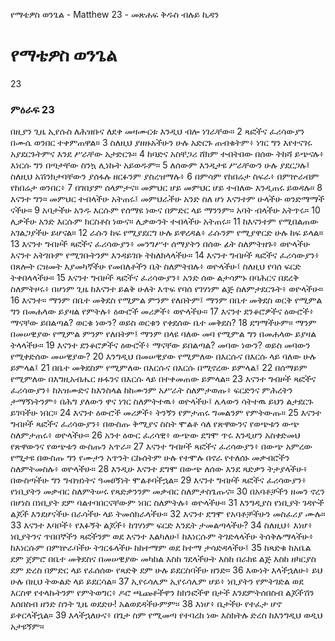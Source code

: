 ﻿
የማቴዎስ ወንጌል - Matthew 23 - መጽሐፍ ቅዱስ ብሉይ ኪዳን
# የማቴዎስ ወንጌል
23
### ምዕራፍ 23
 በዚያን ጊዜ ኢየሱስ ለሕዝቡና ለደቀ መዛሙርቱ እንዲህ ብሎ ነገራቸው።
2  ጻፎችና ፈሪሳውያን በሙሴ ወንበር ተቀምጠዋል።
3  ስለዚህ ያዘዙአችሁን ሁሉ አድርጉ ጠብቁትም፥ ነገር ግን እየተናገሩ አያደርጉትምና እንደ ሥራቸው አታድርጉ።
4  ከባድና አስቸጋሪ ሸክም ተብትበው በሰው ትከሻ ይጭናሉ፥ እነርሱ ግን በጣታቸው ስንኳ ሊነኩት አይወዱም።
5  ለሰውም እንዲታዩ ሥራቸውን ሁሉ ያደርጋሉ፤ ስለዚህ አሽንክታባቸውን ያሰፋሉ ዘርፉንም ያስረዝማሉ፥
6  በምሳም የከበሬታ ስፍራ፥ በምኵራብም የከበሬታ ወንበር፥
7  በገበያም ሰላምታና። መምህር ሆይ መምህር ሆይ ተብለው እንዲጠሩ ይወዳሉ።
8  እናንተ ግን። መምህር ተብላችሁ አትጠሩ፤ መምህራችሁ አንድ ስለ ሆነ እናንተም ሁላችሁ ወንድማማች ናችሁ።
9  አባታችሁ አንዱ እርሱም የሰማዩ ነውና በምድር ላይ ማንንም። አባት ብላችሁ አትጥሩ።
10  ሊቃችሁ አንድ እርሱም ክርስቶስ ነውና። ሊቃውንት ተብላችሁ አትጠሩ።
11  ከእናንተም የሚበልጠው አገልጋያችሁ ይሆናል።
12  ራሱን ከፍ የሚያደርግ ሁሉ ይዋረዳል፥ ራሱንም የሚያዋርድ ሁሉ ከፍ ይላል።
13  እናንተ ግብዞች ጻፎችና ፈሪሳውያን፥ መንግሥተ ሰማያትን በሰው ፊት ስለምትዘጉ፥ ወዮላችሁ እናንተ አትገቡም የሚገቡትንም እንዳይገቡ ትከለክላላችሁ።
14  እናንተ ግብዞች ጻፎችና ፈሪሳውያን፥ በጸሎት ርዝመት እያመካኛችሁ የመበለቶችን ቤት ስለምትበሉ፥ ወዮላችሁ፤ ስለዚህ የባሰ ፍርድ ትቀበላላችሁ።
15  እናንተ ግብዞች ጻፎችና ፈሪሳውያን፥ አንድ ሰው ልታሳምኑ በባሕርና በደረቅ ስለምትዞሩ፥ በሆነም ጊዜ ከእናንተ ይልቅ ሁለት እጥፍ የባሰ የገሃነም ልጅ ስለምታደርጉት፥ ወዮላችሁ።
16  እናንተ። ማንም በቤተ መቅደስ የሚምል ምንም የለበትም፤ ማንም በቤተ መቅደስ ወርቅ የሚምል ግን በመሐላው ይያዛል የምትሉ፥ ዕውሮች መሪዎች፥ ወዮላችሁ።
17  እናንተ ደንቆሮዎችና ዕውሮች፥ ማናቸው ይበልጣል? ወርቁ ነውን? ወይስ ወርቁን የቀደሰው ቤተ መቅደስ?
18  ደግማችሁም። ማንም በመሠዊያው የሚምል ምንም የለበትም፤ ማንም በላዩ ባለው መባ የሚምል ግን በመሐላው ይያዛል ትላላችሁ።
19  እናንተ ደንቆሮዎችና ዕውሮች፥ ማናቸው ይበልጣል? መባው ነውን? ወይስ መባውን የሚቀድሰው መሠዊያው?
20  እንግዲህ በመሠዊያው የሚምለው በእርሱና በእርሱ ላይ ባለው ሁሉ ይምላል፤
21  በቤተ መቅደስም የሚምለው በእርሱና በእርሱ በሚኖረው ይምላል፤
22  በሰማይም የሚምለው በእግዚአብሔር ዙፋንና በእርሱ ላይ በተቀመጠው ይምላል።
23  እናንተ ግብዞች ጻፎችና ፈሪሳውያን፥ ከአዝሙድና ከእንስላል ከከሙንም አሥራት ስለምታወጡ፥ ፍርድንና ምሕረትን ታማኝነትንም፥ በሕግ ያለውን ዋና ነገር ስለምትተዉ፥ ወዮላችሁ፤ ሌላውን ሳትተዉ ይህን ልታደርጉ ይገባችሁ ነበር።
24  እናንተ ዕውሮች መሪዎች፥ ትንኝን የምታጠሩ ግመልንም የምትውጡ።
25  እናንተ ግብዞች ጻፎችና ፈሪሳውያን፥ በውስጡ ቅሚያና ስስት ሞልቶ ሳለ የጽዋውንና የወጭቱን ውጭ ስለምታጠሩ፥ ወዮላችሁ።
26  አንተ ዕውር ፈሪሳዊ፥ ውጭው ደግሞ ጥሩ እንዲሆን አስቀድመህ የጽዋውንና የወጭቱን ውስጡን አጥራ።
27  እናንተ ግብዞች ጻፎችና ፈሪሳውያን፥ በውጭ አምረው የሚታዩ በውስጡ ግን የሙታን አጥንት ርኩሰትም ሁሉ የተሞሉ በኖራ የተለሰኑ መቃብሮችን ስለምትመስሉ፥ ወዮላችሁ።
28  እንዲሁ እናንተ ደግሞ በውጭ ለሰው እንደ ጻድቃን ትታያላችሁ፥ በውስጣችሁ ግን ግብዝነትና ዓመፀኝነት ሞልቶባችኋል።
29  እናንተ ግብዞች ጻፎችና ፈሪሳውያን፥ የነቢያትን መቃብር ስለምትሠሩ የጻድቃንንም መቃብር ስለምታስጌጡና።
30  በአባቶቻችን ዘመን ኖረን በሆነስ በነቢያት ደም ባልተባበርናቸውም ነበር ስለምትሉ፥ ወዮላችሁ።
31  እንግዲያስ የነቢያት ገዳዮች ልጆች እንደሆናችሁ በራሳችሁ ላይ ትመሰክራላችሁ።
32  እናንተ ደግሞ የአባቶቻችሁን መስፈሪያ ሙሉ።
33  እናንተ እባቦች፥ የእፉኝት ልጆች፥ ከገሃነም ፍርድ እንዴት ታመልጣላችሁ?
34  ስለዚህ፥ እነሆ፥ ነቢያትንና ጥበበኞችን ጻፎችንም ወደ እናንተ እልካለሁ፤ ከእነርሱም ትገድላላችሁ ትሰቅሉማላችሁ፥ ከእነርሱም በምኵራባችሁ ትገርፋላችሁ ከከተማም ወደ ከተማ ታሳድዳላችሁ፤
35  ከጻድቁ ከአቤል ደም ጀምሮ በቤተ መቅደስና በመሠዊያው መካከል እስከ ገደላችሁት እስከ በራክዩ ልጅ እስከ ዘካርያስ ደም ድረስ በምድር ላይ የፈሰሰው የጻድቅ ደም ሁሉ ይደርስባችሁ ዘንድ።
36  እውነት እላችኋለሁ፥ ይህ ሁሉ በዚህ ትውልድ ላይ ይደርሳል።
37  ኢየሩሳሌም ኢየሩሳሌም ሆይ፥ ነቢያትን የምትገድል ወደ እርስዋ የተላኩትንም የምትወግር፥ ዶሮ ጫጩቶችዋን ከክንፎችዋ በታች እንደምትሰበስብ ልጆችሽን እሰበስብ ዘንድ ስንት ጊዜ ወደድሁ! አልወደዳችሁምም።
38  እነሆ፥ ቤታችሁ የተፈታ ሆኖ ይቀርላችኋል።
39  እላችኋለሁና፥ በጌታ ስም የሚመጣ የተባረከ ነው እስክትሉ ድረስ ከእንግዲህ ወዲህ አታዩኝም።
